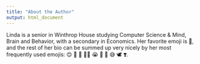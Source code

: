 ```yaml
---
title: "About the Author"
output: html_document
---
```




Linda is a senior in Winthrop House studying Computer Science & Mind, Brain and Behavior, with a secondary in Economics. Her favorite emoji is 🌚, and the rest of her bio can be summed up very nicely by her most frequently used emojis: 😊 🥺 👀 🙆‍♀️ 😭 🤧 🥰 😅 🕊 ❣️.
